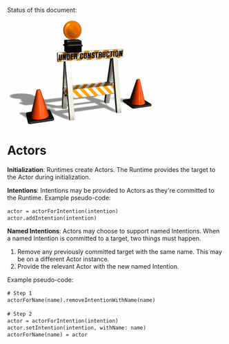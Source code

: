 Status of this document:
![](../_assets/under-construction-flashing-barracade-animation.gif)

# Actors

**Initialization**: Runtimes create Actors. The Runtime provides the target to the Actor during initialization.

**Intentions**: Intentions may be provided to Actors as they're committed to the Runtime. Example pseudo-code:

    actor = actorForIntention(intention)
    actor.addIntention(intention)

**Named Intentions**: Actors may choose to support named Intentions. When a named Intention is committed to a target, two things must happen.

1. Remove any previously committed target with the same name. This may be on a different Actor instance.
2. Provide the relevant Actor with the new named Intention.

Example pseudo-code:

    # Step 1
    actorForName(name).removeIntentionWithName(name)
    
    # Step 2
    actor = actorForIntention(intention)
    actor.setIntention(intention, withName: name)
    actorForName(name) = actor
